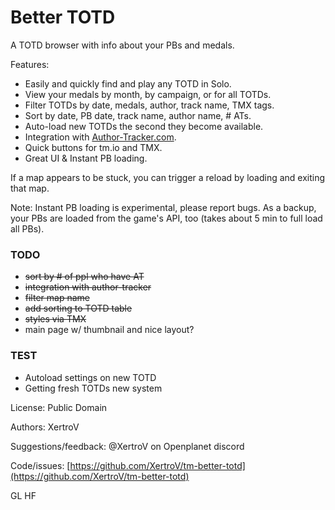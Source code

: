 # Better TOTD

A TOTD browser with info about your PBs and medals.

Features:

* Easily and quickly find and play any TOTD in Solo.
* View your medals by month, by campaign, or for all TOTDs.
* Filter TOTDs by date, medals, author, track name, TMX tags.
* Sort by date, PB date, track name, author name, # ATs.
* Auto-load new TOTDs the second they become available.
* Integration with [Author-Tracker.com](https://author-tracker.com).
* Quick buttons for tm.io and TMX.
* Great UI & Instant PB loading.

If a map appears to be stuck, you can trigger a reload by loading and exiting that map.

Note: Instant PB loading is experimental, please report bugs. As a backup, your PBs are loaded from the game's API, too (takes about 5 min to full load all PBs).

### TODO

- ~~sort by # of ppl who have AT~~
- ~~integration with author-tracker~~
- ~~filter map name~~
- ~~add sorting to TOTD table~~
- ~~styles via TMX~~
- main page w/ thumbnail and nice layout?

### TEST

- Autoload settings on new TOTD
- Getting fresh TOTDs new system

License: Public Domain

Authors: XertroV

Suggestions/feedback: @XertroV on Openplanet discord

Code/issues: [https://github.com/XertroV/tm-better-totd](https://github.com/XertroV/tm-better-totd)

GL HF
